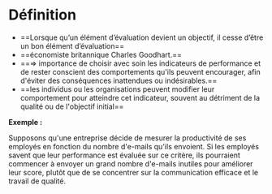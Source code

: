 # Définition

- ==Lorsque qu’un élément d’évaluation devient un objectif, il cesse d’être un bon élément d’évaluation==
- ==économiste britannique Charles Goodhart.==
- ==⇒ importance de choisir avec soin les indicateurs de performance et de rester conscient des comportements qu'ils peuvent encourager, afin d'éviter des conséquences inattendues ou indésirables.==
- ==les individus ou les organisations peuvent modifier leur comportement pour atteindre cet indicateur, souvent au détriment de la qualité ou de l'objectif initial==

**Exemple :**

Supposons qu'une entreprise décide de mesurer la productivité de ses employés en fonction du nombre d'e-mails qu'ils envoient. Si les employés savent que leur performance est évaluée sur ce critère, ils pourraient commencer à envoyer un grand nombre d'e-mails inutiles pour améliorer leur score, plutôt que de se concentrer sur la communication efficace et le travail de qualité.